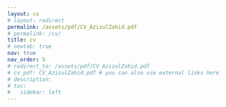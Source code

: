 ```yaml
---
layout: cv
# layout: redirect
permalink: /assets/pdf/CV_AzizulZahid.pdf
# permalink: /cv/
title: cv
# newtab: true
nav: true
nav_order: 5
# redirect_to: /assets/pdf/CV_AzizulZahid.pdf
# cv_pdf: CV_AzizulZahid.pdf # you can also use external links here
# description:
# toc:
#   sidebar: left
---
```

